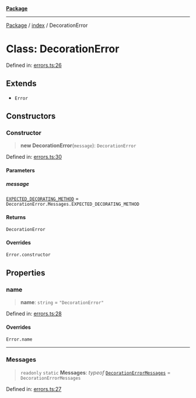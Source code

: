 [**Package**](../../README.md)

***

[Package](../../modules.md) / [index](../README.md) / DecorationError

# Class: DecorationError

Defined in: [errors.ts:26](https://github.com/AlexXanderGrib/monads-io/blob/d65e47796764202dffd7314b61c2ea9cedbb26e8/src/errors.ts#L26)

## Extends

- `Error`

## Constructors

### Constructor

> **new DecorationError**(`message`): `DecorationError`

Defined in: [errors.ts:30](https://github.com/AlexXanderGrib/monads-io/blob/d65e47796764202dffd7314b61c2ea9cedbb26e8/src/errors.ts#L30)

#### Parameters

##### message

[`EXPECTED_DECORATING_METHOD`](../-internal-/enumerations/DecorationErrorMessages.md#expected_decorating_method) = `DecorationError.Messages.EXPECTED_DECORATING_METHOD`

#### Returns

`DecorationError`

#### Overrides

`Error.constructor`

## Properties

### name

> **name**: `string` = `"DecorationError"`

Defined in: [errors.ts:28](https://github.com/AlexXanderGrib/monads-io/blob/d65e47796764202dffd7314b61c2ea9cedbb26e8/src/errors.ts#L28)

#### Overrides

`Error.name`

***

### Messages

> `readonly` `static` **Messages**: *typeof* [`DecorationErrorMessages`](../-internal-/enumerations/DecorationErrorMessages.md) = `DecorationErrorMessages`

Defined in: [errors.ts:27](https://github.com/AlexXanderGrib/monads-io/blob/d65e47796764202dffd7314b61c2ea9cedbb26e8/src/errors.ts#L27)
